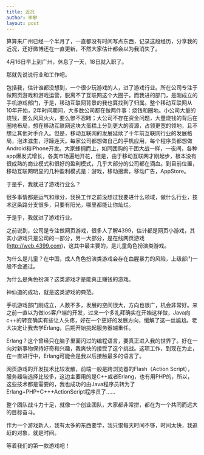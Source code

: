 ```yaml
---
title: 近况
author: 李攀
layout: post
---
```

算算来广州已经一个半月了，一直都没有时间写点东西，记录这段经历，分享我的近况，还好微博还在一直更新，不然大家估计都会以为我消失了。

4月16日早上到广州，休息了一天，18日就入职了。

那就先说说行业和工作吧。

包括我，估计谁都没想到，一个很少玩游戏的人，进了游戏行业。所在公司专注于做网页游戏和游戏运营，脱离不了互联网这个大圈子，而我进的部门，是刚成立的手机游戏部门，于是，移动互联网背景的我也算找到了归属。整个移动互联网从10年开始，2年时间期间，大多数公司都在做两件事：烧钱和圈地。小公司大量的烧钱，要么风风火火，要么惨不忍睹；大公司不存在资金问题，大量烧钱的背后在圈地布局，想在移动互联网这块大蛋糕上分到更大的资源，占领更宽的领地，且不想让其他对手介入。但是，移动互联网的发展延续了十年前互联网行业的发展格局，泡沫滋生，浮躁连天。每家公司都想做自己的手机应用，每个程序员都想做Android和iPhone开发。大家蜂拥而上，如同团购的千团大战一样，一夜间，各种app爆发式增长，各类市场遍地开花，但是，由于移动互联网才刚起步，根本没有很成熟的商业模式和很好的盈利模式，几乎大部分的公司都在滴血。到目前位置，移动互联网明显的几种盈利模式是：游戏，移动搜索，移动广告，AppStore。

于是乎，我就进了游戏行业么？

很多事情都是运气和缘分，我换工作之前没想过我要进什么领域，做什么行业，技术这条路分支很多，只要有阳光，哪里都能让你灿烂。

于是乎，我就进了游戏行业。

之前说到，公司是专注做网页游戏，很多人了解4399，估计都是网页小游戏，其实小游戏只是公司的一部分，另一大部分，是在线网页游戏(<http://web.4399.com>)，这其中最主要的，是儿童角色扮演类游戏。

为什么是儿童？在中国，成人角色扮演类游戏会存在血腥暴力的风险，上级部门一般不会通过。

为什么是角色扮演？这类游戏才是能真正赚钱的游戏。

神仙道的成功，就是这类游戏的典范。

手机游戏部门刚成立，人数不多，发展的空间很大，方向也很广，机会非常好。来之前一直以为做ios客户端的开发，过来一个多礼拜确实在开始这样做，Java向c++的转变确实有些让人头疼，好在一个更好的发展方向，缓解了这一丝尴尬。老大决定让我去学Erlang，后期开始挑起服务器端重任。

Erlang？这个曾经只在脑子里面闪过的编程语言，要真正进入我的世界了。好在一向对新事物保持好奇和兴趣，我爽快的接受了这个挑战。这项工作，到现在为止，在一直进行中，Erlang可能会是我以后接触最多的语言了。

网页游戏的开发技术比较发散，前端一般是跨浏览器的Flash（Action Script），服务器端选择比较多，这边主要用的是C++或者Erlang，也有用PHP的，所以，这些技术都是需要的，我也成功的由Java程序员转为了Erlang+PHP+C+++ActionScript程序员了……

整个团队战斗力十足，就像一个创业团队，大家都非常拼，都在为一个共同而远大的目标奋斗。

作为一个游戏新人，我有太多的东西要学，我只恨每天时间不够，时间太快，我追赶的对象，就是时间。

等着我们的第一款游戏吧！
